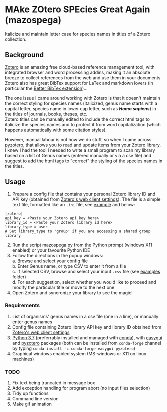 # MAke ZOtero SPEcies Great Again (mazospega)
Italicize and maintain letter case for species names in titles of a Zotero collection.

## Background
[Zotero](https://www.zotero.org/) is an amazing free cloud-based reference management tool, with integrated browser and word processing addins, making it an absolute breeze to collect references from the web and use them in your documents. 
Zotero also has great BibTex support for LaTex and markdown lovers (in particular the [Better BibTex extension](https://retorque.re/zotero-better-bibtex/))... 

The one issue I came around working with Zotero is that it doesn't maintain the correct styling for species names (italicized, genus name starts with a capital letter, species name in lower cap letter, such as **_Homo sapiens_**) in the titles of journals, books, theses, etc.  
Zotero titles can be manually edited to include the correct html tags to italicize the species names and to protect it from word capitalization (which happens automatically with some citation styles).  

However, manual labour is not how we do stuff, so when I came across [pyzotero](https://pyzotero.readthedocs.io/en/latest/#), that allows you to read and update items from your Zotero library, I knew I had the tool I needed to write a small program to scan my library based on a list of Genus names (entered manually or via a csv file) and suggest to add the html tags to "correct" the styling of the species names in the titles.

## Usage
1. Prepare a config file that contains your personal Zotero library ID and API key (obtained from [Zotero's web client settings](https://www.zotero.org/settings/keys)). The file is a simple text file, formatted like an `.ini` file, see [example](config/.zoterorc) and below:  
```
[zotero]
api_key = <Paste your Zotero api key here>
library_id = <Paste your Zotero library id here>
library_type = user
# Set library_type to 'group' if you are accessing a shared group library
```
2. Run the script mazospega.py from the Python prompt (windows X11 enabled) or your favourite Python IDE
3. Follow the directions in the popup windows:  
	a. Browse and select your config file  
	b. Enter Genus name, or type CSV to enter it from a file  
	c. If selected CSV, browse and select your input `.csv` file (see [examples](examples/) folder)  
	d. For each suggestion, select whether you would like to proceed and modify the particular title or move to the next one  
4. Open Zotero and syncronize your library to see the magic!

### Requirements
1. List of organisms' genus names in a csv file (one in a line), or manually enter genus names
2. Config file containing Zotero library API key and library ID obtained from [Zotero's web client settings](https://www.zotero.org/settings/keys) 
3. [Python 3.7](https://www.python.org/downloads/) (preferrably installed and managed with [conda](https://docs.conda.io/en/latest/miniconda.html)), with [easygui](https://github.com/robertlugg/easygui) and [pyzotero](https://pyzotero.readthedocs.io/en/latest/#) packages (both can be installed from `conda-forge` channel by typing `conda install -c conda-forge easygui pyzotero`) 
4. Graphical windows enabled system (MS-windows or X11 on linux machines)

### TODO
1. Fix text being truncated in message box
2. Add exception handling for program abort (no input files selection)
3. Tidy up functions
4. Command line version
5. Make gif animation 
